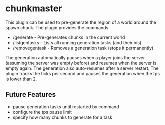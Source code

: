 # chunkmaster

This plugin can be used to pre-generate the region of a world around the spawn chunk. The plugin provides the commands

- /generate - Pre-generates chunks in the current world
- /listgentasks - Lists all running generation tasks (and their ids)
- /removegentask - Removes a generation task (stops it permanently)

The generation automatically pauses when a player joins the server (assuming the server was empty before)
and resumes when the server is empty again. The generation also auto-resumes after a server
restart. The plugin tracks the ticks per second and pauses the generation when the tps
is lower than 2.

## Future Features

- pause generation tasks until restarted by command
- configure the tps pause limit
- specify how many chunks to generate for a task